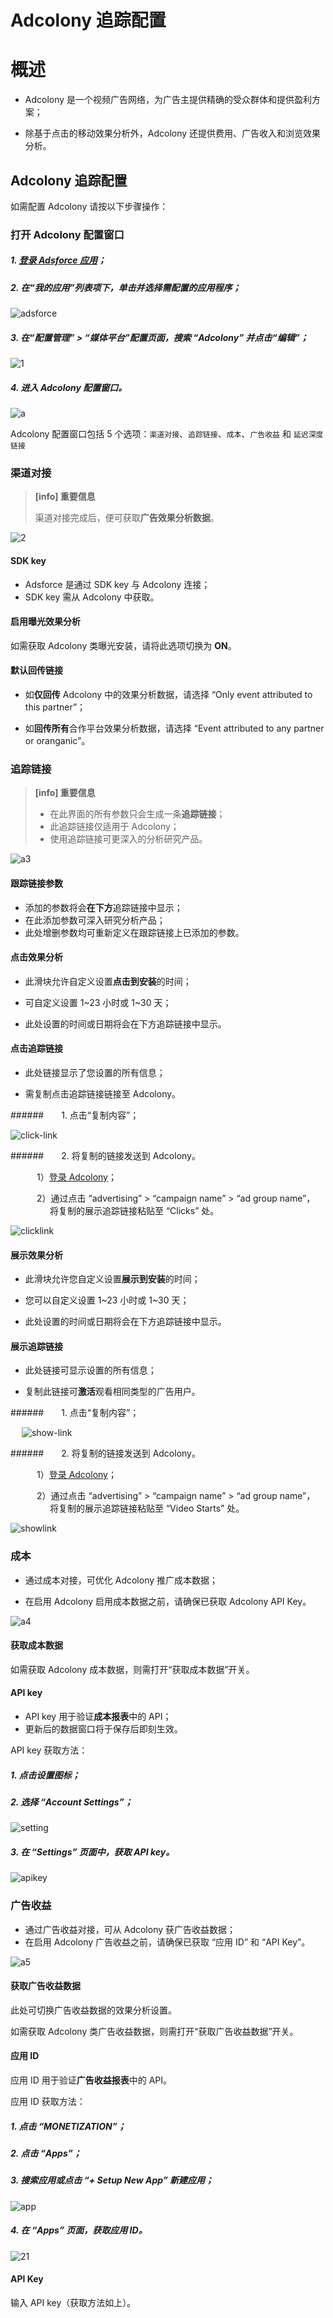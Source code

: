 # **Adcolony 追踪配置**

# 概述

* Adcolony 是一个视频广告网络，为广告主提供精确的受众群体和提供盈利方案；

* 除基于点击的移动效果分析外，Adcolony 还提供费用、广告收入和浏览效果分析。

## Adcolony 追踪配置

  如需配置 Adcolony 请按以下步骤操作：

### 打开 Adcolony 配置窗口

##### 1. [登录 Adsforce 应用](<https://demo-portal.adsforce.io/login>)；

##### 2. 在“我的应用”列表项下，单击并选择需配置的应用程序；

![adsforce](adsforce.png)

##### 3. 在“配置管理” > “媒体平台”配置页面，搜索 “Adcolony” 并点击“编辑”；    

![1](1.png)

##### 4. 进入 **Adcolony** 配置窗口。

![a](a.png)

Adcolony 配置窗口包括 5 个选项：`渠道对接`、`追踪链接`、`成本`、`广告收益` 和 `延迟深度链接`

### 渠道对接

> **[info] 重要信息**
>
> 渠道对接完成后，便可获取**广告效果分析数据**。

![2](2.png)

#### SDK key

* Adsforce 是通过 SDK key 与 Adcolony 连接；
* SDK key 需从 Adcolony 中获取。

#### 启用曝光效果分析

如需获取 Adcolony 类曝光安装，请将此选项切换为 **ON**。

#### 默认回传链接

* 如**仅回传** Adcolony 中的效果分析数据，请选择 “Only event attributed to this partner”；

* 如**回传所有**合作平台效果分析数据，请选择 “Event attributed to any partner or oranganic”。

### 追踪链接

> **[info] 重要信息**
>
> * 在此界面的所有参数只会生成一条**追踪链接**；
> * 此追踪链接仅适用于 Adcolony；
> * 使用追踪链接可更深入的分析研究产品。

![a3](a3.png)

#### 跟踪链接参数

* 添加的参数将会**在下方**追踪链接中显示；
* 在此添加参数可深入研究分析产品；
* 此处增删参数均可重新定义在跟踪链接上已添加的参数。

#### 点击效果分析

* 此滑块允许自定义设置**点击到安装**的时间；

* 可自定义设置 1~23 小时或 1~30 天；

* 此处设置的时间或日期将会在下方追踪链接中显示。

#### 点击追踪链接

* 此处链接显示了您设置的所有信息；

* 需复制点击追踪链接链接至 Adcolony。

######&ensp;&ensp;&ensp;&ensp;1. 点击“复制内容”；

![click-link](click-link.png)

######&ensp;&ensp;&ensp;&ensp;2. 将复制的链接发送到 Adcolony。

&ensp;&ensp;&ensp;&ensp;&ensp;&ensp;1）[登录 Adcolony](https://clients.adcolony.com/login)；

&ensp;&ensp;&ensp;&ensp;&ensp;&ensp;2）通过点击 “advertising” > “campaign name” > “ad group name”，<br>&ensp;&ensp;&ensp;&ensp;&ensp;&ensp;&ensp;&ensp;&ensp;将复制的展示追踪链接粘贴至 “Clicks” 处。

![clicklink](clicklink.png)

#### 展示效果分析

* 此滑块允许您自定义设置**展示到安装**的时间；

* 您可以自定义设置 1~23 小时或 1~30 天；

* 此处设置的时间或日期将会在下方追踪链接中显示。

#### 展示追踪链接

* 此处链接可显示设置的所有信息；

* 复制此链接可**激活**观看相同类型的广告用户。          

######&ensp;&ensp;&ensp;&ensp;1. 点击“复制内容”；

&ensp; &ensp;![show-link](show-link.png)

######&ensp;&ensp;&ensp;&ensp;2. 将复制的链接发送到 Adcolony。

&ensp;&ensp;&ensp;&ensp;&ensp;&ensp;1）[登录 Adcolony](https://clients.adcolony.com/login)；

&ensp;&ensp;&ensp;&ensp;&ensp;&ensp;2）通过点击 “advertising” > “campaign name” > “ad group name”，<br>&ensp;&ensp;&ensp;&ensp;&ensp;&ensp;&ensp;&ensp;&ensp;将复制的展示追踪链接粘贴至 “Video Starts” 处。

![showlink](showlink.png)  

### 成本

* 通过成本对接，可优化 Adcolony 推广成本数据；

* 在启用 Adcolony 启用成本数据之前，请确保已获取 Adcolony API Key。

![a4](a4.png)

#### 获取成本数据

如需获取 Adcolony 成本数据，则需打开“获取成本数据”开关。

#### API key

* API key 用于验证**成本报表**中的 API；
* 更新后的数据窗口将于保存后即刻生效。

API key 获取方法：

##### 1. 点击设置图标；

##### 2. 选择 “Account Settings”；

![setting](setting.png)

##### 3. 在 “Settings” 页面中，获取 API key。

![apikey](apikey.png)

### 广告收益

* 通过广告收益对接，可从 Adcolony 获广告收益数据；
* 在启用 Adcolony 广告收益之前，请确保已获取 “应用 ID” 和 “API Key”。

![a5](a5.png)

#### 获取广告收益数据

此处可切换广告收益数据的效果分析设置。

如需获取 Adcolony 类广告收益数据，则需打开“获取广告收益数据”开关。

#### 应用 ID

应用 ID 用于验证**广告收益报表**中的 API。

应用 ID 获取方法：

##### 1. 点击 “MONETIZATION”；

##### 2. 点击 “Apps”；

##### 3. 搜索应用或点击 “+ Setup New App” 新建应用；

![app](app.png)

##### 4. 在 “Apps” 页面，获取应用 ID。

![21](21.png)

#### API Key

输入 API key（获取方法如上）。
